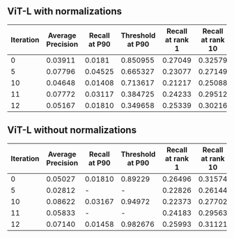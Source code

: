 ## ViT-L with normalizations

| **Iteration** | **Average Precision** | **Recall at P90** | **Threshold at P90** | **Recall at rank 1** | **Recall at rank 10** |
|---------------|-----------------------|-------------------|----------------------|----------------------|-----------------------|
| 0             | 0.03911               | 0.0181            | 0.850955             | 0.27049              | 0.32579               |
| 5             | 0.07796               | 0.04525           | 0.665327             | 0.23077              | 0.27149               |
| 10            | 0.04648               | 0.01408           | 0.713617             | 0.21217              | 0.25088               |
| 11            | 0.07772               | 0.03117           | 0.384725             | 0.24233              | 0.29512               |
| 12            | 0.05167               | 0.01810           | 0.349658             | 0.25339              | 0.30216               |

## ViT-L without normalizations

| **Iteration** | **Average Precision** | **Recall at P90** | **Threshold at P90** | **Recall at rank 1** | **Recall at rank 10** |
|---------------|-----------------------|-------------------|----------------------|----------------------|-----------------------|
| 0             | 0.05027               | 0.01810           | 0.89229              | 0.26496              | 0.31574               |
| 5             | 0.02812               | -                 | -                    | 0.22826              | 0.26144               |
| 10            | 0.08622               | 0.03167           | 0.94972              | 0.22373              | 0.27702               |
| 11            | 0.05833               | -                 | -                    | 0.24183              | 0.29563               |
| 12            | 0.07140               | 0.01458           | 0.982676             | 0.25993              | 0.31121               |
